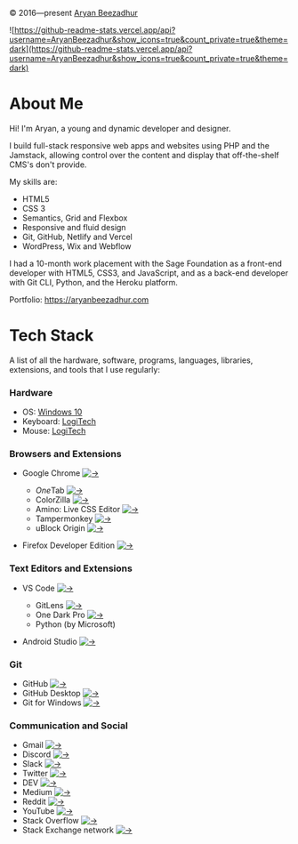 &copy; 2016&mdash;present [Aryan Beezadhur](https://aryanbeezadhur.com)

![https://github-readme-stats.vercel.app/api?username=AryanBeezadhur&show_icons=true&count_private=true&theme=dark](https://github-readme-stats.vercel.app/api?username=AryanBeezadhur&show_icons=true&count_private=true&theme=dark)

# About Me
Hi! I'm Aryan, a young and dynamic developer and designer.

I build full-stack responsive web apps and websites using PHP and the Jamstack, allowing control over the content and display that off-the-shelf CMS's don't provide.

My skills are:
* HTML5
* CSS 3
* Semantics, Grid and Flexbox
* Responsive and fluid design
* Git, GitHub, Netlify and Vercel
* WordPress, Wix and Webflow

I had a 10-month work placement with the Sage Foundation as a front-end developer with HTML5, CSS3, and JavaScript, and as a back-end developer with Git CLI, Python, and the Heroku platform.

Portfolio: https://aryanbeezadhur.com

# Tech Stack
A list of all the hardware, software, programs, languages, libraries, extensions, and tools that I use regularly:

### Hardware
* OS: [Windows 10](https://www.microsoft.com/en-gb/windows/get-windows-10)
* Keyboard: [LogiTech](https://www.logitech.com/en-gb)
* Mouse: [LogiTech](https://www.logitech.com/en-gb)

### Browsers and Extensions
* Google Chrome [![&rarr;](https://i.imgur.com/Is9F42h.png)](https://www.google.com/chrome/)
  * *One*Tab [![&rarr;](https://i.imgur.com/Is9F42h.png)](https://www.one-tab.com/)
  * ColorZilla [![&rarr;](https://i.imgur.com/Is9F42h.png)](https://www.colorzilla.com/)
  * Amino: Live CSS Editor [![&rarr;](https://i.imgur.com/Is9F42h.png)](https://aminoeditor.com/)
  * Tampermonkey [![&rarr;](https://i.imgur.com/Is9F42h.png)](https://www.tampermonkey.net/)
  * uBlock Origin [![&rarr;](https://i.imgur.com/Is9F42h.png)](https://github.com/gorhill/ublock)

* Firefox Developer Edition [![&rarr;](https://i.imgur.com/Is9F42h.png)](https://www.mozilla.org/en-GB/firefox/developer/)

### Text Editors and Extensions
* VS Code [![&rarr;](https://i.imgur.com/Is9F42h.png)](https://code.visualstudio.com/)
  * GitLens [![&rarr;](https://i.imgur.com/Is9F42h.png)](https://gitlens.amod.io/)
  * One Dark Pro [![&rarr;](https://i.imgur.com/Is9F42h.png)](https://marketplace.visualstudio.com/items?itemName=zhuangtongfa.Material-theme)
  * Python (by Microsoft)

* Android Studio [![&rarr;](https://i.imgur.com/Is9F42h.png)](https://developer.android.com/studio)

### Git
* GitHub [![&rarr;](https://i.imgur.com/Is9F42h.png)](https://github.com)
* GitHub Desktop [![&rarr;](https://i.imgur.com/Is9F42h.png)](https://desktop.github.com/)
* Git for Windows [![&rarr;](https://i.imgur.com/Is9F42h.png)](https://git-scm.com/download/win)

### Communication and Social
* Gmail [![&rarr;](https://i.imgur.com/Is9F42h.png)](https://www.google.com/intl/en-GB/gmail/about/)
* Discord [![&rarr;](https://i.imgur.com/Is9F42h.png)](https://discord.com)
* Slack [![&rarr;](https://i.imgur.com/Is9F42h.png)](https://slack.com)
* Twitter [![&rarr;](https://i.imgur.com/Is9F42h.png)](https://twitter.com)
* DEV [![&rarr;](https://i.imgur.com/Is9F42h.png)](https://dev.to)
* Medium [![&rarr;](https://i.imgur.com/Is9F42h.png)](https://medium.com)
* Reddit [![&rarr;](https://i.imgur.com/Is9F42h.png)](https://reddit.com)
* YouTube [![&rarr;](https://i.imgur.com/Is9F42h.png)](https://youtube.com)
* Stack Overflow [![&rarr;](https://i.imgur.com/Is9F42h.png)](https://stackoverflow.com)
* Stack Exchange network [![&rarr;](https://i.imgur.com/Is9F42h.png)](https://stackexchange.com)
